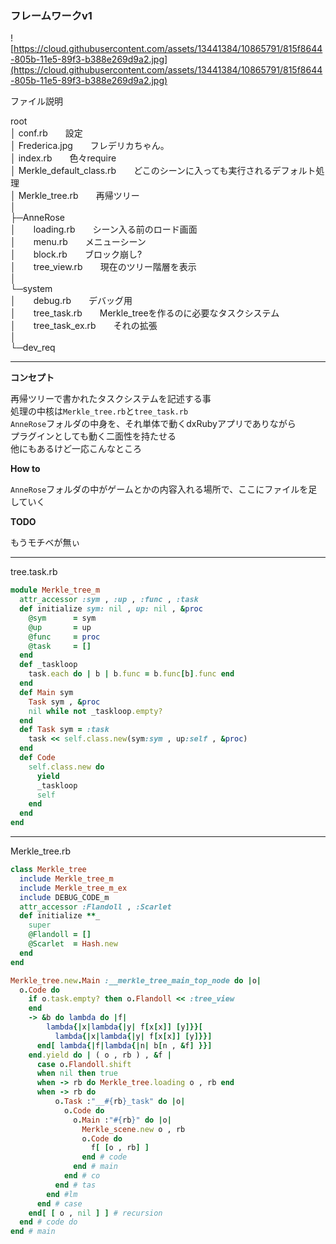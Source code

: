 
### フレームワークv1

![https://cloud.githubusercontent.com/assets/13441384/10865791/815f8644-805b-11e5-89f3-b388e269d9a2.jpg](https://cloud.githubusercontent.com/assets/13441384/10865791/815f8644-805b-11e5-89f3-b388e269d9a2.jpg)

ファイル説明

root<br>
│  conf.rb　　設定<br>
│  Frederica.jpg　　フレデリカちゃん。<br>
│  index.rb　　色々require<br>
│  Merkle_default_class.rb　　どこのシーンに入っても実行されるデフォルト処理<br>
│  Merkle_tree.rb　　再帰ツリー<br>
│<br>
├─AnneRose<br>
│　　loading.rb　　シーン入る前のロード画面<br>
│　　menu.rb　　メニューシーン<br>
│　　block.rb　　ブロック崩し?<br>
│　　tree_view.rb　　現在のツリー階層を表示<br>
│<br>
└─system<br>
│　　debug.rb　　デバッグ用<br>
│　　tree_task.rb　　Merkle_treeを作るのに必要なタスクシステム<br>
│　　tree_task_ex.rb　　それの拡張<br>
│<br>
└─dev_req<br>


---

**コンセプト**

再帰ツリーで書かれたタスクシステムを記述する事<br>
処理の中核は`Merkle_tree.rb`と`tree_task.rb`<br>
`AnneRose`フォルダの中身を、それ単体で動くdxRubyアプリでありながら<br>
プラグインとしても動く二面性を持たせる<br>
他にもあるけど一応こんなところ

**How to**

`AnneRose`フォルダの中がゲームとかの内容入れる場所で、ここにファイルを足していく


**TODO**

もうモチベが無ぃ



---
tree.task.rb
```ruby
module Merkle_tree_m
  attr_accessor :sym , :up , :func , :task
  def initialize sym: nil , up: nil , &proc
    @sym      = sym
    @up       = up
    @func     = proc
    @task     = []
  end
  def _taskloop
    task.each do | b | b.func = b.func[b].func end
  end
  def Main sym
    Task sym , &proc
    nil while not _taskloop.empty?
  end
  def Task sym = :task
    task << self.class.new(sym:sym , up:self , &proc)
  end
  def Code
    self.class.new do
      yield
      _taskloop
      self
    end
  end
end
```

---

Merkle_tree.rb
```ruby
class Merkle_tree
  include Merkle_tree_m
  include Merkle_tree_m_ex
  include DEBUG_CODE_m
  attr_accessor :Flandoll , :Scarlet
  def initialize **_
    super
    @Flandoll = []
    @Scarlet  = Hash.new
  end
end

Merkle_tree.new.Main :__merkle_tree_main_top_node do |o|
  o.Code do
    if o.task.empty? then o.Flandoll << :tree_view
    end
    -> &b do lambda do |f|
        lambda{|x|lambda{|y| f[x[x]] [y]}}[
          lambda{|x|lambda{|y| f[x[x]] [y]}}]
      end[ lambda{|f|lambda{|n| b[n , &f] }}]
    end.yield do | ( o , rb ) , &f |
      case o.Flandoll.shift
      when nil then true
      when -> rb do Merkle_tree.loading o , rb end
      when -> rb do
          o.Task :"__#{rb}_task" do |o|
            o.Code do
              o.Main :"#{rb}" do |o|
                Merkle_scene.new o , rb
                o.Code do
                  f[ [o , rb] ]
                end # code
              end # main
            end # co
          end # tas
        end #lm
      end # case
    end[ [ o , nil ] ] # recursion
  end # code do
end # main
```
